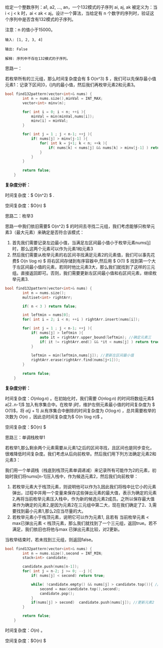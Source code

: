 给定一个整数序列：a1, a2, ..., an，一个132模式的子序列 ai, aj, ak 被定义为：当 i < j < k 时，ai < ak < aj。设计一个算法，当给定有 n 个数字的序列时，验证这个序列中是否含有132模式的子序列。

注意：n 的值小于15000。



```
输入: [1, 2, 3, 4]

输出: False

解释: 序列中不存在132模式的子序列。
```



思路一：

若枚举所有的三元组，那么时间复杂度会有 $ O(n^3) $ ，我们可以先保存最小值元素1：记录下区间[0，i]内的最小值，然后我们再枚举元素2和元素3。

```c++
bool find132pattern(vector<int>& nums) {
        int n = nums.size(),minVal = INT_MAX;
        vector<int> minv(n);

        for( int i = 0; i < n; ++i ){
            minVal = min(minVal,nums[i]);
            minv[i] = minVal;
        }

        for( int j = 1 ; j < n-1; ++j ){
            if( nums[j] > minv[j-1] ){
                for( int k = j+1; k < n; ++k ){
                    if( nums[k] < nums[j] && nums[k] > minv[j-1] ) return true; 
                }
            }
        }
        
        return false;
    }
```

<b>复杂度分析：</b>

时间复杂度：$ O(n^2) $ .

空间复杂度：$O(n) $  



思路二：枚举3

思路一中我们依旧需要$ O(n^2) $ 的时间去寻找二元组，我们考虑能够只枚举元素3（最大元素）来确定是否符合该模式：

1. 首先我们需要记录左边最小值，当满足左区间最小值小于枚举元素nums[j]时，那么这两个元素可以作为元素1和元素3
2. 然后我们需要从枚举元素的右区间寻找满足元素2的元素值，我们可以事先花费$ O(n \log n) $ 将右区间存储到有序容器中,然后用 $ O(1)  $  找到第一个大于左区间最小值的元素，若同时他比元素3大，那么我们就找到了这样的三元组。直接返回即可。否则，我们需要更新左区间最小值和右区间元素，继续枚举元素3.

```c++
bool find132pattern(vector<int>& nums) {
        int n = nums.size();
        multiset<int> rightArr;

        if( n < 3 ) return false;

        int leftmin = nums[0];
        for( int i = 2; i < n; ++i ) rightArr.insert(nums[i]);

        for( int j = 1 ; j < n-1; ++j ){
            if( nums[j] > leftmin ){
                auto it = rightArr.upper_bound(leftmin); //确定元素三
                if( it != rightArr.end() && *it < nums[j] ) return true;
            }
            
            leftmin = min(leftmin,nums[j]); //更新左区间最小值
            rightArr.erase(rightArr.find(nums[j+1]));
        }
        
        return false;
    }
```

<b>复杂度分析：</b>

时间复杂度：$O(n \log n)$ 。在初始化时，我们需要 $O(n \log n)$  的时间将数组元素$ a[2..n-1]$  加入有序集合中。在枚举 j时，维护左侧元素最小值的时间复杂度为 $ O(1)$，将 $a[j+1]$  从有序集合中删除的时间复杂度为 $O(\log n)$ ，总共需要枚举的次数为 $O(n)$ ，因此总时间复杂度为$ O(n \log n)$ 。

空间复杂度：$O(n) $  



思路三：单调栈枚举1

若枚举1,那么剩余两个元素需要从元素1之后的区间寻找，且区间也是同步变化，很难降低时间复杂度。我们考虑从后向前枚举。然后我们用下列方法确定元素2和元素3：

我们用一个单调栈（栈底到栈顶元素单调递减）来记录所有可能作为2的元素，初始时我们将nums[n-1]压入栈中，作为候选元素2，然后我们向前枚举：

1. 若枚举元素大于栈顶元素，则说明他可以作为3,因此我们将栈中比它小的元素弹出，过程中并用一个变量来保存这些弹出元素的最大值，表示为确定的元素2,再将当前枚举元素压入栈中，作为新的候选元素2成员。之所以保存最大值来作为确定的元素2,是因为元素2在三元组中第二大，现在我们确定了2、3,需要找到最小元素1,那么2应当尽量的大。
2. 若枚举元素小于栈顶元素，说明它可以作为元素1, 且若有 当前枚举元素 <  max已弹出元素 <  栈顶元素，那么我们就找到了一个三元组，返回true。若不满足，我们依旧也将他与max 已弹出元素比较，对2更新。 

当枚举结束时，若未找到三元组，则返回false。



```c++
bool find132pattern(vector<int>& nums) {
        int n = nums.size(),second = INT_MIN;
        stack<int> candidate;

        candidate.push(nums[n-1]);
        for( int j = n-2; j >= 0; --j ){
            if( nums[j] < second) return true;

            while( !candidate.empty() && nums[j] > candidate.top()){ //更新候补元素2
                second = max(candidate.top(),second); 
                candidate.pop();
            }
            if(nums[j] > second)  candidate.push(nums[j]); //更新元素2
        }

        return false;
    }
```

时间复杂度：$O(n)$ 。

空间复杂度：$O(n) $  